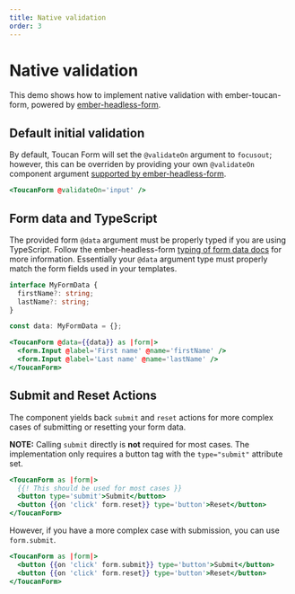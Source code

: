 ```yaml
---
title: Native validation
order: 3
---
```


# Native validation

This demo shows how to implement native validation with ember-toucan-form, powered by [ember-headless-form](https://ember-headless-form.pages.dev/docs/validation/native).

## Default initial validation

By default, Toucan Form will set the `@validateOn` argument to `focusout`; however, this can be overriden by providing your own `@validateOn` component argument [supported by ember-headless-form](https://ember-headless-form.pages.dev/docs/validation/timing#validateon).

```hbs
<ToucanForm @validateOn='input' />
```

## Form data and TypeScript

The provided form `@data` argument must be properly typed if you are using TypeScript. Follow the ember-headless-form [typing of form data docs](https://ember-headless-form.pages.dev/docs/typescript#typing-of-form-data) for more information. Essentially your `@data` argument type must properly match the form fields used in your templates.

```ts
interface MyFormData {
  firstName?: string;
  lastName?: string;
}

const data: MyFormData = {};
```

```hbs
<ToucanForm @data={{data}} as |form|>
  <form.Input @label='First name' @name='firstName' />
  <form.Input @label='Last name' @name='lastName' />
</ToucanForm>
```

## Submit and Reset Actions

The component yields back `submit` and `reset` actions for more complex cases of submitting or resetting your form data.

**NOTE:** Calling `submit` directly is **not** required for most cases. The implementation only requires a button tag with the `type="submit"` attribute set.

```hbs
<ToucanForm as |form|>
  {{! This should be used for most cases }}
  <button type='submit'>Submit</button>
  <button {{on 'click' form.reset}} type='button'>Reset</button>
</ToucanForm>
```

However, if you have a more complex case with submission, you can use `form.submit`.

```hbs
<ToucanForm as |form|>
  <button {{on 'click' form.submit}} type='button'>Submit</button>
  <button {{on 'click' form.reset}} type='button'>Reset</button>
</ToucanForm>
```
